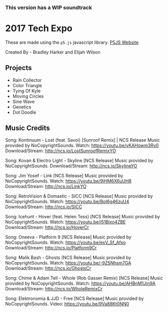 ### This version has a WIP soundtrack

# 2017 Tech Expo

These are made using the `p5.js` javascript library. [P5JS Website](https://p5js.org/)

Created By - Bradley Harker and Elijah Wilson

## Projects
* Rain Collector
* Color Triangle
* Tying Of Kyle
* Moving Circles
* Sine Wave
* Genetics
* Dot Doodle

## Music Credits
Song: Kontinuum - Lost (feat. Savoi) [Sunroof Remix] | NCS Release
Music provided by NoCopyrightSounds.
Watch: https://youtu.be/vKAHowm3Ry0
Download/Stream: http://ncs.io/LostSunroofRemixYO

Song: Kovan & Electro Light - Skyline [NCS Release]
Music provided by NoCopyrightSounds.
Download/Stream: http://ncs.io/SkylineYO

Song: Jim Yosef - Link [NCS Release]
Music provided by NoCopyrightSounds.
Watch: https://youtu.be/9iHM6X6uUH8
Download/Stream: http://ncs.io/LinkYO

Song: RetroVision & Domastic - SICC [NCS Release]
Music provided by NoCopyrightSounds.
Watch: https://youtu.be/BoI6g46zuU4
Download/Stream: http://ncs.io/SICC

Song: Icehunt - Hover (feat. Helen Tess) [NCS Release]
Music provided by NoCopyrightSounds.
Watch: https://youtu.be/j51Bixo4ZBE
Download/Stream: http://ncs.io/HoverCr


Song: Oneeva - Platform 9 [NCS Release] 
Music provided by NoCopyrightSounds.
Watch: https://youtu.be/exV_Sf_Afso
Download/Stream: http://ncs.io/Platform9Cr

Song: Malik Bash - Ghosts [NCS Release] 
Music provided by NoCopyrightSounds.
Watch: https://youtu.be/-9Z5Nhsm7GA
Download/Stream: http://ncs.io/GhostsCr

Song: Chime & Adam Tell - Whole (Rob Gasser Remix) [NCS Release] 
Music provided by NoCopyrightSounds.
Watch: https://youtu.be/AHBnM1Jin9A
Download/Stream: http://ncs.io/WholeRemixCr

Song: Elektronomia & JJD - Free [NCS Release] 
Music provided by NoCopyrightSounds.
Video: https://youtu.be/9Va88Kt0NN0